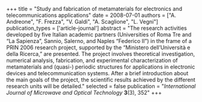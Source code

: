+++
title = "Study and fabrication of metamaterials for electronics and telecommunications applications"
date = 2008-07-01
authors = ["A. Andreone", "F. Frezza", "V. Galdi", "A. Scaglione", "L. Vegni"]
publication_types = ['article-journal']
abstract = "The research activities developed by five Italian academic partners (Universities of Roma Tre and “La Sapienza”, Sannio, Salerno, and Naples “Federico II”) in the frame of a PRIN 2006 research project, supported by the “Ministero dell’Università e della Ricerca,” are presented. The project involves theoretical investigation, numerical analysis, fabrication, and experimental characterization of metamaterials and (quasi-) periodic structures for applications in electronic devices and telecommunication systems. After a brief introduction about the main goals of the project, the scientific results achieved by the different research units will be detailed."
selected = false
publication = "*International Journal of Microwave and Optical Technology* **3**(3), 352"
+++
